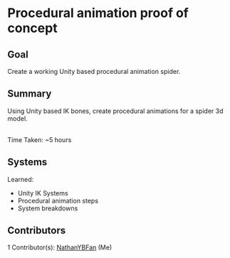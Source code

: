 # Procedural animation proof of concept

## Goal
Create a working Unity based procedural animation spider.

## Summary
Using Unity based IK bones, create procedural animations for a spider 3d model.

<br>
Time Taken: ~5 hours

## Systems
Learned:
- Unity IK Systems
- Procedural animation steps
- System breakdowns

## Contributors
1 Contributor(s):
  [NathanYBFan](https://github.com/NathanYBFan) (Me)
